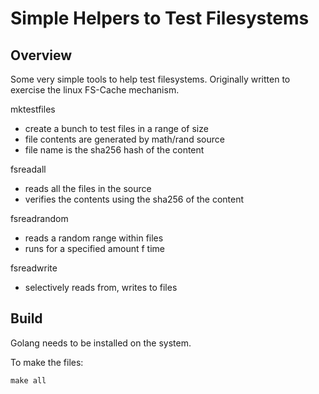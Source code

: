 # Simple Helpers to Test Filesystems

## Overview

Some very simple tools to help test filesystems. Originally written to exercise the linux FS-Cache mechanism.

mktestfiles
- create a bunch to test files in a range of size
- file contents are generated by math/rand source
- file name is the sha256 hash of the content

fsreadall
- reads all the files in the source
- verifies the contents using the sha256 of the content

fsreadrandom
- reads a random range within files
- runs for a specified amount f time

fsreadwrite
- selectively reads from, writes to files

## Build

Golang needs to be installed on the system.

To make the files:

    make all

